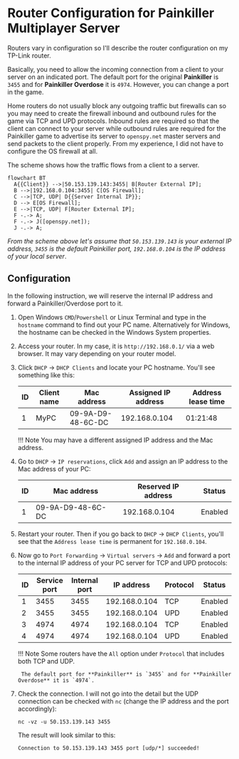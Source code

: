 # Router Configuration for Painkiller Multiplayer Server

Routers vary in configuration so I'll describe the router configuration on my TP-Link router.

Basically, you need to allow the incoming connection from a client to your server on an indicated port. The default port for the original **Painkiller** is `3455` and for **Painkiller Overdose** it is `4974`. However, you can change a port in the game.

Home routers do not usually block any outgoing traffic but firewalls can so you may need to create the firewall inbound and outbound rules for the game via TCP and UPD protocols. Inbound rules are required so that the client can connect to your server while outbound rules are required for the Painkiller game to advertise its server to `openspy.net` master servers and send packets to the client properly. From my experience, I did not have to configure the OS firewall at all.

The scheme shows how the traffic flows from a client to a server.

``` mermaid
flowchart BT
  A{{Client}} -->|50.153.139.143:3455| B[Router External IP];
  B -->|192.168.0.104:3455| C[OS Firewall];
  C -->|TCP, UDP| D{{Server Internal IP}};
  D --> E[OS Firewall];
  E -->|TCP, UDP| F[Router External IP];
  F -.-> A;
  F -.-> J([openspy.net]);
  J -.-> A;
```

*From the scheme above let's assume that `50.153.139.143` is your external IP address, `3455` is the default Painkiller port, `192.168.0.104` is the IP address of your local server*.

## Configuration

In the following instruction, we will reserve the internal IP address and forward a Painkiller/Overdose port to it.

1. Open Windows `CMD`/`Powershell` or Linux Terminal and type in the `hostname` command to find out your PC name. Alternatively for Windows, the hostname can be checked in the Windows System properties.
2. Access your router. In my case, it is `http://192.168.0.1/` via a web browser. It may vary depending on your router model.
3. Click `DHCP` -> `DHCP Clients` and locate your PC hostname. You'll see something like this:

    | ID | Client name | Mac address       | Assigned IP address | Address lease time |
    |----|-------------|-------------------|---------------------|--------------------|
    | 1  | MyPC        | 09-9A-D9-48-6C-DC | 192.168.0.104       | 01:21:48           |

    !!! Note
        You may have a different assigned IP address and the Mac address.

4. Go to `DHCP` -> `IP reservations`, click `Add` and assign an IP address to the Mac address of your PC:

    | ID | Mac address       | Reserved IP address | Status  |
    |----|-------------------|---------------------|---------|
    | 1  | 09-9A-D9-48-6C-DC | 192.168.0.104       | Enabled |

5. Restart your router. Then if you go back to `DHCP` -> `DHCP Clients`, you'll see that the `Address lease time` is permanent for `192.168.0.104`.

6. Now go to `Port Forwarding` -> `Virtual servers` -> `Add` and forward a port to the internal IP address of your PC server for TCP and UPD protocols:

    | ID | Service port | Internal port | IP address    | Protocol | Status  |
    |----|--------------|---------------|---------------|----------|---------|
    | 1  | 3455         | 3455          | 192.168.0.104 | TCP      | Enabled |
    | 2  | 3455         | 3455          | 192.168.0.104 | UPD      | Enabled |
    | 3  | 4974         | 4974          | 192.168.0.104 | TCP      | Enabled |
    | 4  | 4974         | 4974          | 192.168.0.104 | UPD      | Enabled |

    !!! Note
        Some routers have the `All` option under `Protocol` that includes both TCP and UDP.

        The default port for **Painkiller** is `3455` and for **Painkiller Overdose** it is `4974`.

7. Check the connection. I will not go into the detail but the UDP connection can be checked with `nc` (change the IP address and the port accordingly):

    ```
    nc -vz -u 50.153.139.143 3455
    ```

    The result will look similar to this:

    ```
    Connection to 50.153.139.143 3455 port [udp/*] succeeded!
    ```
